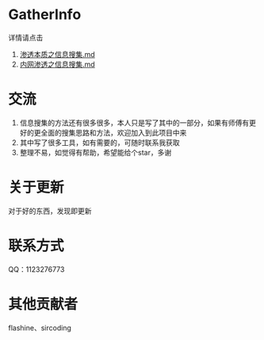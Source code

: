 # GatherInfo
详情请点击
1. [渗透本质之信息搜集.md](https://github.com/Paper-Pen/GatherInfo/blob/master/%E6%B8%97%E9%80%8F%E6%9C%AC%E8%B4%A8%E4%B9%8B%E4%BF%A1%E6%81%AF%E6%90%9C%E9%9B%86.md)
2. [内网渗透之信息搜集.md](https://github.com/Paper-Pen/GatherInfo/blob/master/%E5%86%85%E7%BD%91%E4%BF%A1%E6%81%AF%E6%90%9C%E9%9B%86-windows%E7%AF%87.md)
# 交流
1. 信息搜集的方法还有很多很多，本人只是写了其中的一部分，如果有师傅有更好的更全面的搜集思路和方法，欢迎加入到此项目中来
2. 其中写了很多工具，如有需要的，可随时联系我获取
3. 整理不易，如觉得有帮助，希望能给个star，多谢
# 关于更新
对于好的东西，发现即更新
# 联系方式
QQ：1123276773
# 其他贡献者
flashine、sircoding
